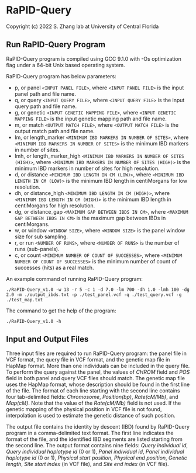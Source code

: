 # RaPID-Query

Copyright (c) 2022 S. Zhang lab at University of Central Florida

## Run RaPID-Query Program

RaPID-Query program is compiled using GCC 9.1.0 with -Os optimization flag under a 64-bit Unix based operating system.

RaPID-Query program has below parameters:
- p, or panel `<INPUT PANEL FILE>`, where `<INPUT PANEL FILE>` is the input panel path and file name.
- q, or query `<INPUT QUERY FILE>`, where `<INPUT QUERY FILE>` is the input query path and file name.
- g, or genetic `<INPUT GENETIC MAPPING FILE>`, where `<INPUT GENETIC MAPPING FILE>` is the input genetic mapping path and file name.
- m, or match `<OUTPUT MATCH FILE>`, where `<OUTPUT MATCH FILE>` is the output match path and file name.
- lm, or length_marker `<MINIMUM IBD MARKERS IN NUMBER OF SITES>`, where `<MINIMUM IBD MARKERS IN NUMBER OF SITES>` is the minimum IBD markers in number of sites.
- lmh, or length_marker_high `<MINIMUM IBD MARKERS IN NUMBER OF SITES (HIGH)>`, where `<MINIMUM IBD MARKERS IN NUMBER OF SITES (HIGH)>` is the minimum IBD markers in number of sites for high resolution.
- d, or distance `<MINIMUM IBD LENGTH IN CM (LOW)>`, where `<MINIMUM IBD LENGTH IN CM (LOW)>` is the minimum IBD length in centiMorgans for low resolution.
- dh, or distance_high `<MINIMUM IBD LENGTH IN CM (HIGH)>`, where `<MINIMUM IBD LENGTH IN CM (HIGH)>` is the minimum IBD length in centiMorgans for high resolution.
- dg, or distance_gap `<MAXIMUM GAP BETWEEN IBDS IN CM>`, where `<MAXIMUM GAP BETWEEN IBDS IN CM>` is the maximum gap between IBDs in centiMorgans.
- w, or window `<WINDOW SIZE>`, where `<WINDOW SIZE>` is the panel window size for sub sampling.
- r, or run `<NUMBER OF RUNS>`, where `<NUMBER OF RUNS>` is the number of runs (sub-panels).
- c, or count `<MINIMUM NUMBER OF COUNT OF SUCCESSES>`, where `<MINIMUM NUMBER OF COUNT OF SUCCESSES>` is the minimum number of count of successes (hits) as a real match.

An example command of running RaPID-Query program:
```
./RaPID-Query_v1.0 -w 13 -r 5 -c 1 -d 7.0 -lm 700 -dh 1.0 -lmh 100 -dg 2.0 -m ./output_ibds.txt -p ./test_panel.vcf -q ./test_query.vcf -g ./test_map.txt 
```

The command to get the help of the program:
```
./RaPID-Query_v1.0 -h
```
## Input and Output Files
Three input files are required to run RaPID-Query program: the panel file in VCF format, the query file in VCF format, and the genetic map file in HapMap format. More than one individuals can be included in the query file. To perform the query against the panel, the values of *CHROM* field and *POS* field in both panel and query VCF files should match. The genetic map file uses the HapMap format, whose description should be found in the first line of the file. The format of each line starting with the second line contains four tab-delimited fields: *Chromosome*, *Position(bp)*, *Rate(cM/Mb)*, and *Map(cM)*. Note that the value of the *Rate(cM/Mb)* field is not used. If the genetic mapping of the physical position in VCF file is not found, interpolation is used to estimate the genetic distance of such position.

The output file contains the identity by descent (IBD) found by RaPID-Query program in a comma-delimited text format. The first line indicates the format of the file, and the identified IBD segments are listed starting from the second line. The output format contains nine fields: *Query individual id*, *Query individual haplotype id* (0 or 1), *Panel individual id*, *Panel individual haplotype id* (0 or 1), *Physical start position*, *Physical end position*, *Genetic length*, *Site start index* (in VCF file), and *Site end index* (in VCF file).
